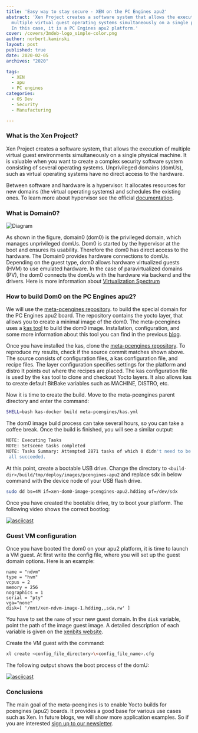 ```yaml
---
title: 'Easy way to stay secure - XEN on the PC Engines apu2'
abstract: 'Xen Project creates a software system that allows the execution of
  multiple virtual guest operating systems simultaneously on a single physical machine.
  In this case, it is a PC Engines apu2 platform.'
cover: /covers/3mdeb-logo_simple-color.png
author: norbert.kaminski
layout: post
published: true
date: 2020-02-05
archives: "2020"

tags:
  - XEN
  - apu
  - PC engines
categories:
  - OS Dev
  - Security
  - Manufacturing

---
```


### What is the Xen Project?

Xen Project creates a software system, that allows the execution of multiple
virtual guest environments simultaneously on a single physical machine. It is
valuable when you want to create a complex security software system consisting
of several operating systems. Unprivileged domains (domUs), such as virtual
operating systems have no direct access to the hardware.

Between software and hardware is a hypervisor. It allocates resources for new
domains (the virtual operating systems) and schedules the existing ones. To
learn more about hypervisor see the official
[documentation](https://wiki.xenproject.org/wiki/Hypervisor).

### What is Domain0?

![Diagram](/img/xen-architecture.jpg)

As shown in the figure, domain0 (dom0) is the privileged domain, which manages
unprivileged domUs. Dom0 is started by the hypervisor at the boot and ensures
its usability. Therefore the dom0 has direct access to the hardware. The Domain0
provides hardware connections to domUs. Depending on the guest type, dom0 allows
hardware virtualized guests (HVM) to use emulated hardware. In the case of
paravirtualized domains (PV), the dom0 connects the domUs with the hardware via
backend and the drivers. Here is more information about
[Virtualization Spectrum](https://wiki.xenproject.org/wiki/Understanding_the_Virtualization_Spectrum)

### How to build Dom0 on the PC Engines apu2?

We will use the
[meta-pcengines repository](https://github.com/3mdeb/meta-pcengines/tree/c4ee98ab390b073807173584107c09f49ac1e390).
to build the special domain for the PC Engines apu2 board. The repository
contains the yocto layer, that allows you to create a minimal image of the dom0.
The meta-pcengines uses a [kas tool](https://kas.readthedocs.io/en/1.0/) to
build the dom0 image. Installation, configuration, and some more information
about this tool you can find in the previous
[blog](https://blog.3mdeb.com/2019/2019-02-07-kas/).

Once you have installed the kas, clone the
[meta-pcengines repository](https://github.com/3mdeb/meta-pcengines/tree/c4ee98ab390b073807173584107c09f49ac1e390).
To reproduce my results, check if the source commit matches shown above. The
source consists of configuration files, a kas configuration file, and recipe
files. The layer configuration specifies settings for the platform and distro It
points out where the recipes are placed. The kas configuration file is used by
the kas tool to clone and checkout Yocto layers. It also allows kas to create
default BitBake variables such as MACHINE, DISTRO, etc.

Now it is time to create the build. Move to the meta-pcengines parent directory
and enter the command:

```bash
SHELL=bash kas-docker build meta-pcengines/kas.yml
```

The dom0 image build process can take several hours, so you can take a coffee
break. Once the build is finished, you will see a similar output:

```bash
NOTE: Executing Tasks
NOTE: Setscene tasks completed
NOTE: Tasks Summary: Attempted 2871 tasks of which 0 didn't need to be rerun and
 all succeeded.
```

At this point, create a bootable USB drive. Change the directory to
`<build-dir>/build/tmp/deploy/images/pcengines-apu2` and replace sdx in below
command with the device node of your USB flash drive.

```bash
sudo dd bs=4M if=xen-dom0-image-pcengines-apu2.hddimg of=/dev/sdx
```

Once you have created the bootable drive, try to boot your platform. The
following video shows the correct bootlog:

[![asciicast](https://asciinema.org/a/Tr4hhF9sBKC0C9YO5GkwHUrcJ.svg)](https://asciinema.org/a/Tr4hhF9sBKC0C9YO5GkwHUrcJ?t=16)

### Guest VM configuration

Once you have booted the dom0 on your apu2 platform, it is time to launch a VM
guest. At first write the config file, where you will set up the guest domain
options. Here is an example:

```bashtoml
name = "ndvm"
type = "hvm"
vcpus = 2
memory = 256
nographics = 1
serial = "pty"
vga="none"
disk=[ '/mnt/xen-ndvm-image-1.hddimg,,sda,rw' ]
```

You have to set the `name` of your new guest domain. In the `disk` variable,
point the path of the image guest image. A detailed description of each variable
is given on the
[xenbits website](https://xenbits.xen.org/docs/unstable/man/xl.cfg.5.html).

Create the VM guest with the command:

```bash
xl create <config_file_directory>\<config_file_name>.cfg
```

The following output shows the boot process of the domU:

[![asciicast](https://asciinema.org/a/aQfr4P7HneRxkzIN42iHFX3Sd.svg)](https://asciinema.org/a/aQfr4P7HneRxkzIN42iHFX3Sd?t=10)

### Conclusions

The main goal of the meta-pcengines is to enable Yocto builds for pcengines
(apu2) boards. It provides a good base for various use cases such as Xen. In
future blogs, we will show more application examples. So if you are interested
[sign up to our newsletter](http://eepurl.com/doF8GX).
